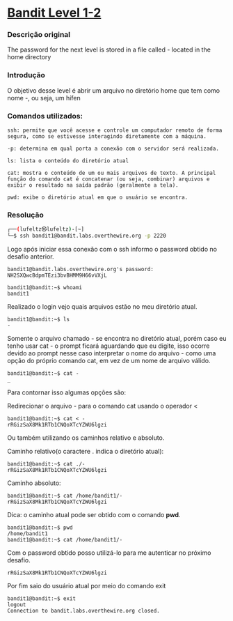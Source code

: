 <h1><a href="https://overthewire.org/wargames/bandit/bandit2.html">Bandit Level 1-2</a></h1>

<h3>Descrição original</h3>
<p>The password for the next level is stored in a file called - located in the home directory</p>

<h3>Introdução</h3>
<p>O objetivo desse level é abrir um arquivo no diretório home que tem como nome -, ou seja, um hífen</p>


<h3>Comandos utilizados:</h3>

```
ssh: permite que você acesse e controle um computador remoto de forma segura, como se estivesse interagindo diretamente com a máquina.

-p: determina em qual porta a conexão com o servidor será realizada.
```

```
ls: lista o conteúdo do diretório atual
```

```
cat: mostra o conteúdo de um ou mais arquivos de texto. A principal função do comando cat é concatenar (ou seja, combinar) arquivos e exibir o resultado na saída padrão (geralmente a tela).
```

```
pwd: exibe o diretório atual em que o usuário se encontra. 
```

<h3>Resolução</h3>

```bash
┌──(lufeltz㉿lufeltz)-[~]
└─$ ssh bandit1@bandit.labs.overthewire.org -p 2220
```

<p>Logo após iniciar essa conexão com o ssh informo o password obtido no desafio anterior.</p>

```
bandit1@bandit.labs.overthewire.org's password: NH2SXQwcBdpmTEzi3bvBHMM9H66vVXjL
```

```
bandit1@bandit:~$ whoami
bandit1
```

<p>Realizado o login vejo quais arquivos estão no meu diretório atual.</p>

```
bandit1@bandit:~$ ls
-
```

<p>Somente o arquivo chamado - se encontra no diretório atual, porém caso eu tenho usar cat - o prompt ficará aguardando que eu digite, isso ocorre devido ao prompt nesse caso interpretar o nome do arquivo - como uma opção do próprio comando cat, em vez de um nome de arquivo válido.</p>

```
bandit1@bandit:~$ cat -
_
```

<p>Para contornar isso algumas opções são:</p>

<p>Redirecionar o arquivo - para o comando cat usando o operador <</p>

```
bandit1@bandit:~$ cat < -
rRGizSaX8Mk1RTb1CNQoXTcYZWU6lgzi
```

<p>Ou também utilizando os caminhos relativo e absoluto.</p>

<p>Caminho relativo(o caractere . indica o diretório atual):</p>

```
bandit1@bandit:~$ cat ./-
rRGizSaX8Mk1RTb1CNQoXTcYZWU6lgzi
```

<p>Caminho absoluto:</p>

```
bandit1@bandit:~$ cat /home/bandit1/-
rRGizSaX8Mk1RTb1CNQoXTcYZWU6lgzi
```
<p>Dica: o caminho atual pode ser obtido com o comando <strong>pwd</strong>.</p>

```
bandit1@bandit:~$ pwd
/home/bandit1
bandit1@bandit:~$ cat /home/bandit1/-
```

<p>Com o password obtido posso utilizá-lo para me autenticar no próximo desafio.</p>

```
rRGizSaX8Mk1RTb1CNQoXTcYZWU6lgzi
```

<p>Por fim saio do usuário atual por meio do comando exit</p>

```
bandit1@bandit:~$ exit
logout
Connection to bandit.labs.overthewire.org closed.
```
